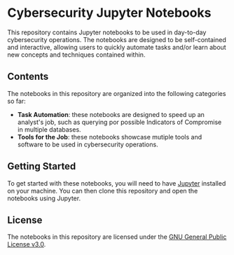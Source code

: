 # Cybersecurity Jupyter Notebooks

This repository contains Jupyter notebooks to be used in day-to-day cybersecurity operations. The notebooks are designed to be self-contained and interactive, allowing users to quickly automate tasks and/or learn about new concepts and techniques contained within.

## Contents

The notebooks in this repository are organized into the following categories so far:
- **Task Automation**: these notebooks are designed to speed up an analyst's job, such as querying por possible Indicators of Compromise in multiple databases.
- **Tools for the Job**: these notebooks showcase mutiple tools and software to be used in cybersecurity operations.

## Getting Started

To get started with these notebooks, you will need to have [Jupyter](https://jupyter.org/) installed on your machine. You can then clone this repository and open the notebooks using Jupyter.

## License

The notebooks in this repository are licensed under the [GNU General Public License v3.0](https://www.gnu.org/licenses/gpl-3.0.en.html).
